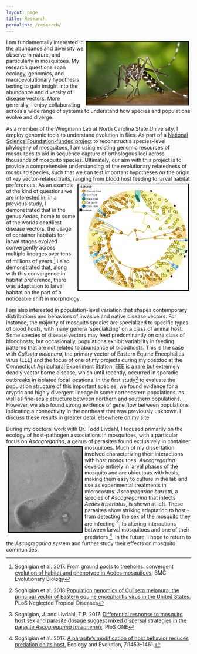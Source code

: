 ```yaml
---
layout: page
title: Research
permalink: /research/
---
```


<img align="right" src="https://github.com/jsoghigian/jsoghigian.github.io/blob/master/aealb_feeding.png?raw=true" style="border:2px solid black;margin:5px 5px 5px 5px"> I am fundamentally interested in the abundance and diversity we observe in nature, and particularly in mosquitoes.  My research questions span ecology, genomics, and macroevolutionary hypothesis testing to gain insight into the abundance and diversity of disease vectors.  More generally, I enjoy collaborating across a wide range of systems to understand how species and populations evolve and diverge.

As a member of the Wiegmann Lab at North Carolina State University, I employ genomic tools to understand evolution in flies.  As part of a [National Science Foundation-funded project](https://www.vector-eco-evo.com/research/update/2018/09/28/mossietol.html) to reconstruct a species-level phylogeny of mosquitoes, I am using existing genomic resources of mosquitoes to aid in sequence capture of orthologous loci across thousands of mosquito species.  Ultimately, our aim with this project is to provide a comprehensive understanding of the evolutionary relatedness of mosquito species, such that we can test important hypotheses on the origin of key vector-related traits, ranging from blood host feeding to larval habitat preferences.   <img align="right" src="https://raw.githubusercontent.com/jsoghigian/jsoghigian.github.io/master/images/ancrecon.png" style="border:2px solid black;margin:5px 5px 5px 5px" height="288" width="300">   As an example of the kind of questions we are interested in, in a previous study, I demonstrated that in the genus *Aedes*, home to some of the worlds deadliest disease vectors, the usage of container habitats for larval stages evolved convergently across multiple lineages over tens of millions of years.[^1]  I also demonstrated that, along with this convergence in habitat preference, there was adaptation to larval habitat on the part of a noticeable shift in morphology.

I am also interested in population-level variation that shapes contemporary distributions and behaviors of invasive and native disease vectors.  For instance, the majority of mosquito species are specialized to specific types of blood hosts, with many genera 'specializing' on a class of animal host.  Some species of disease vectors may feed predominantly on one class of bloodhosts, but occasionally, populations exhibit variability in feeding patterns that are not related to abundance of bloodhosts.  This is the case with *Culiseta melanura*, the primary vector of Eastern Equine Encephalitis virus (EEE) and the focus of one of my projects during my postdoc at the Connecticut Agricultural Experiment Station. EEE is a rare but extremely deadly vector borne disease, which until recently, occurred in sporadic outbreaks in isolated focal locations. In the first study[^2] to evaluate the population structure of this important species, we found evidence for a cryptic and highly divergent lineage in some northeastern populations, as well as fine-scale structure between northern and southern populations.  However, we also found strong evidence of gene flow between populations, indicating a connectivity in the northeast that was previously unknown.  I discuss these results in greater detail [elsewhere on my site](https://www.vector-eco-evo.com/research/update/2018/08/28/csm-paper.html).

During my doctoral work with Dr. Todd Livdahl, I focused primarily on the ecology of host-pathogen associations in mosquitoes, with a particular focus on *Ascogregarina*, a genus of parasites found exclusively in container mosquitoes.  <img align="left" src="https://github.com/jsoghigian/jsoghigian.github.io/blob/master/asco_bar.jpg?raw=true" style="border:2px solid black;margin:5px 5px 5px 5px">Much of my dissertation involved characterizing their interactions with host mosquitoes. *Ascogregarina* develop entirely in larval phases of the mosquito and are ubiqutous with hosts, making them easy to culture in the lab and use as experimental treatments in microcosms.  *Ascogregarina barretti*, a species of *Ascogregarina* that infects *Aedes triseriatus*, is shown at left.  These parasites show striking adaptation to host - from detecting the sex of the mosquito they are infecting [^3], to altering interactions between larval mosquitoes and one of their predators [^4].  In the future, I hope to return to the *Ascogregarina* system and further study their effects on mosquito communities.



[^1]: Soghigian et al. 2017. [From ground pools to treeholes: convergent evolution of habitat and phenotype in Aedes mosquitoes](https://bmcevolbiol.biomedcentral.com/track/pdf/10.1186/s12862-017-1092-y), BMC Evolutionary Biology
[^2]: Soghigian et al. 2018 [Population genomics of Culiseta melanura, the principal vector of Eastern equine encephalitis virus in the United States.](https://journals.plos.org/plosntds/article?id=10.1371/journal.pntd.0006698) PLoS Neglected Tropical Diseases
[^3]: Soghigian, J. and Livdahl, T.P. 2017. [Differential response to mosquito host sex and parasite dosage suggest mixed dispersal strategies in the parasite *Ascogregarina taiwanensis*](http://journals.plos.org/plosone/article/file?id=10.1371/journal.pone.0184573&type=printable). PloS ONE
[^4]: Soghigian et al. 2017. [A parasite’s modification of host behavior reduces predation on its host.](http://onlinelibrary.wiley.com/doi/10.1002/ece3.2748/full) Ecology and Evolution, 7:1453–1461.
